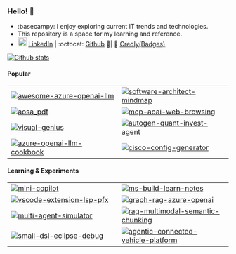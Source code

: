 ### Hello! 👋  

- :basecampy: I enjoy exploring current IT trends and technologies.
- This repository is a space for my learning and reference.
- <img src="https://content.linkedin.com/content/dam/me/business/en-us/amp/brand-site/v2/bg/LI-Bug.svg.original.svg" alt="linkedin" width=20> [LinkedIn](https://www.linkedin.com/in/taeho-kim-718020157) | :octocat: [Github](https://github.com/kimtth) :whale:| :name_badge: [Credly(Badges)](https://www.credly.com/users/taeho-kim.16c9c429)

<!--
-  If you're interested in finding repositories that contain my work,
-  📫 ```please click on "Repositories" and then filter by "Type: Sources" ```.
- https://github.com/ikatyang/emoji-cheat-sheet
-->

[![Github stats](https://github-readme-stats-vercel-hazel-nine.vercel.app/api?username=kimtth&hide=prs,contribs,issues&count_private=true&include_all_commits=true&show_icons=true&card_width=300&hide_title=true&line_height=30&cache_seconds=1000)](https://github.com/kimtth)

#### Popular

<table>
  <tr>
    <td width="50%">
      <a href="https://github.com/kimtth/awesome-azure-openai-llm">
        <img src="https://github-readme-stats-vercel-hazel-nine.vercel.app/api/pin/?username=kimtth&repo=awesome-azure-openai-llm&cache_seconds=1000" alt="awesome-azure-openai-llm" />
      </a>
    </td>
    <td width="50%">
      <a href="https://github.com/kimtth/software-architect-mindmap">
        <img src="https://github-readme-stats-vercel-hazel-nine.vercel.app/api/pin/?username=kimtth&repo=software-architect-mindmap&cache_seconds=1000" alt="software-architect-mindmap" />
      </a>
    </td>
  </tr>
  <tr>
    <td width="50%">
      <a href="https://github.com/kimtth/aosa_pdf">
        <img src="https://github-readme-stats-vercel-hazel-nine.vercel.app/api/pin/?username=kimtth&repo=aosa_pdf&cache_seconds=1000" alt="aosa_pdf" />
      </a>
    </td>
    <td width="50%">
      <a href="https://github.com/kimtth/mcp-aoai-web-browsing">
        <img src="https://github-readme-stats-vercel-hazel-nine.vercel.app/api/pin/?username=kimtth&repo=mcp-aoai-web-browsing&cache_seconds=1000" alt="mcp-aoai-web-browsing" />
      </a>
    </td>
  </tr>
  <tr>
    <td width="50%">
      <a href="https://github.com/kimtth/visual-genius">
        <img src="https://github-readme-stats-vercel-hazel-nine.vercel.app/api/pin/?username=kimtth&repo=visual-genius&cache_seconds=1000" alt="visual-genius" />
      </a>
    </td>
    <td width="50%">
      <a href="https://github.com/kimtth/autogen-quant-invest-agent">
        <img src="https://github-readme-stats-vercel-hazel-nine.vercel.app/api/pin/?username=kimtth&repo=autogen-quant-invest-agent&cache_seconds=1000" alt="autogen-quant-invest-agent" />
      </a>
    </td>
  </tr>
  <tr>
    <td width="50%">
      <a href="https://github.com/kimtth/azure-openai-llm-cookbook">
        <img src="https://github-readme-stats-vercel-hazel-nine.vercel.app/api/pin/?username=kimtth&repo=azure-openai-llm-cookbook&cache_seconds=1000" alt="azure-openai-llm-cookbook" />
      </a>
    </td>
    <td width="50%">
      <a href="https://github.com/kimtth/cisco-config-generator">
        <img src="https://github-readme-stats-vercel-hazel-nine.vercel.app/api/pin/?username=kimtth&repo=cisco-config-generator&cache_seconds=1000" alt="cisco-config-generator" />
      </a>
    </td>
  </tr>
  </table>

#### Learning & Experiments
  
  <table>
  <tr>
    <td width="50%">
      <a href="https://github.com/kimtth/mini-copilot">
        <img src="https://github-readme-stats-vercel-hazel-nine.vercel.app/api/pin/?username=kimtth&repo=mini-copilot&cache_seconds=1000" alt="mini-copilot" />
      </a>
    </td>
    <td width="50%">
      <a href="https://github.com/kimtth/ms-build-learn-notes">
        <img src="https://github-readme-stats-vercel-hazel-nine.vercel.app/api/pin/?username=kimtth&repo=ms-build-learn-notes&cache_seconds=1000" alt="ms-build-learn-notes" />
      </a>
    </td>
  </tr>
  <tr>
    <td width="50%">
      <a href="https://github.com/kimtth/vscode-extension-lsp-pfx">
        <img src="https://github-readme-stats-vercel-hazel-nine.vercel.app/api/pin/?username=kimtth&repo=vscode-extension-lsp-pfx&cache_seconds=1000" alt="vscode-extension-lsp-pfx" />
      </a>
    </td>
    <td width="50%">
      <a href="https://github.com/kimtth/graph-rag-azure-openai">
        <img src="https://github-readme-stats-vercel-hazel-nine.vercel.app/api/pin/?username=kimtth&repo=graph-rag-azure-openai&cache_seconds=1000" alt="graph-rag-azure-openai" />
      </a>
    </td>
  </tr>
  <tr>
    <td width="50%">
      <a href="https://github.com/kimtth/multi-agent-simulator">
        <img src="https://github-readme-stats-vercel-hazel-nine.vercel.app/api/pin/?username=kimtth&repo=multi-agent-simulator&cache_seconds=1000" alt="multi-agent-simulator" />
      </a>
    </td>
    <td width="50%">
      <a href="https://github.com/kimtth/rag-multimodal-semantic-chunking">
        <img src="https://github-readme-stats-vercel-hazel-nine.vercel.app/api/pin/?username=kimtth&repo=rag-multimodal-semantic-chunking&cache_seconds=1000" alt="rag-multimodal-semantic-chunking" />
      </a>
    </td>
  </tr>
    <tr>
    <td width="50%">
      <a href="https://github.com/kimtth/small-dsl-eclipse-debug">
        <img src="https://github-readme-stats-vercel-hazel-nine.vercel.app/api/pin/?username=kimtth&repo=small-dsl-eclipse-debug&cache_seconds=1000" alt="small-dsl-eclipse-debug" />
      </a>
    </td>
    <td width="50%">
      <a href="https://github.com/kimtth/agentic-connected-vehicle-platform">
        <img src="https://github-readme-stats-vercel-hazel-nine.vercel.app/api/pin/?username=kimtth&repo=agentic-connected-vehicle-platform&cache_seconds=1000" alt="agentic-connected-vehicle-platform" />
      </a>
    </td>
  </tr>
</table>

<!--
Pinned  
[![Readme Card](https://github-readme-stats-vercel-hazel-nine.vercel.app/api/pin/?username=kimtth&repo=awesome-azure-openai-llm)](https://github.com/kimtth/awesome-azure-openai-llm)
[![Readme Card](https://github-readme-stats-vercel-hazel-nine.vercel.app/api/pin/?username=kimtth&repo=software-architect-mindmap)](https://github.com/kimtth/software-architect-mindmap)
[![Readme Card](https://github-readme-stats-vercel-hazel-nine.vercel.app/api/pin/?username=kimtth&repo=aosa_pdf)](https://github.com/kimtth/aosa_pdf)
[![Readme Card](https://github-readme-stats-vercel-hazel-nine.vercel.app/api/pin/?username=kimtth&repo=mcp-aoai-web-browsing)](https://github.com/kimtth/mcp-aoai-web-browsing)
[![Readme Card](https://github-readme-stats-vercel-hazel-nine.vercel.app/api/pin/?username=kimtth&repo=visual-genius)](https://github.com/kimtth/visual-genius)
[![Readme Card](https://github-readme-stats-vercel-hazel-nine.vercel.app/api/pin/?username=kimtth&repo=azure-openai-llm-cookbook)](https://github.com/kimtth/azure-openai-llm-cookbook)
[![Readme Card](https://github-readme-stats-vercel-hazel-nine.vercel.app/api/pin/?username=kimtth&repo=autogen-quant-invest-agent)](https://github.com/kimtth/autogen-quant-invest-agent)
[![Readme Card](https://github-readme-stats-vercel-hazel-nine.vercel.app/api/pin/?username=kimtth&repo=agentic-connected-vehicle-platform)](https://github.com/kimtth/agentic-connected-vehicle-platform)
--> 

<!--
[![My Awesome Stats](https://awesome-github-stats.azurewebsites.net/user-stats/kimtth?cardType=level&preferLogin=false)](https://git.io/awesome-stats-card)
-->
<!--
[![Top Langs](https://github-readme-stats-vercel-hazel-nine.vercel.app/api/top-langs/?username=kimtth&langs_count=10&hide=GAP,jupyter%20notebook&layout=compact)](https://github.com/kimtth)
-->
<!--
**kimtth/kimtth** is a ✨ _special_ ✨ repository because its `README.md` (this file) appears on your GitHub profile.

Here are some ideas to get you started:

- 🔭 I’m currently working on ...
- 🌱 I’m currently learning ...
- 👯 I’m looking to collaborate on ...
- 🤔 I’m looking for help with ...
- 💬 Ask me about ...
- 📫 How to reach me: ...
- 😄 Pronouns: ...
- ⚡ Fun fact: ...
-->

<!--
A+ 2025/07/22
-->
